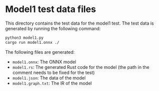 # Model1 test data files

This directory contains the test data for the model1 test. The test data is generated by running the
following command:

```bash
python3 model1.py
cargo run model1.onnx ./
```

The following files are generated:

- `model1.onnx`: The ONNX model
- `model1.rs`: The generated Rust code for the model (the path in the comment needs to be fixed for
  the test)
- `model1.json`: The data of the model
- `model1.graph.txt`: The IR of the model
